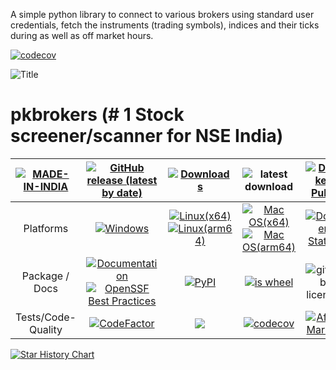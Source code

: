 A simple python library to connect to various brokers using standard user credentials, fetch the instruments (trading symbols), indices and their ticks during as well as off market hours.

[![codecov][codecov-badge]][codecov]

[codecov-badge]: https://codecov.io/gh/pkjmesra/PKBrokers/branch/main/graph/badge.svg
[codecov]: https://codecov.io/gh/pkjmesra/PKBrokers
![Title](https://raw.githubusercontent.com/pkjmesra/pkbrokers/main/screenshots/logos/Logo8_1.png)

# pkbrokers (# 1 Stock screener/scanner for NSE India)
| [![MADE-IN-INDIA][MADE-IN-INDIA-badge]][MADE-IN-INDIA] | [![GitHub release (latest by date)][GitHub release (latest by date)-badge]][GitHub release (latest by date)] | [![Downloads][Downloads-badge]][Downloads] | ![latest download][Latest-Downloads-badge]  | [![Docker Pulls][Docker Pulls-badge]][Docker Status] |
| :-------------: | :-----------------: | :-----------------: | :-----------------: | :-----------------: |
| Platforms | [![Windows][Windows-badge]][Windows] | [![Linux(x64)][Linux-badge_x64]][Linux_x64] [![Linux(arm64)][Linux-badge_arm64]][Linux_arm64] | [![Mac OS(x64)][Mac OS-badge_x64]][Mac OS_x64] [![Mac OS(arm64)][Mac OS-badge_arm64]][Mac OS_arm64] | [![Docker Status][Docker Status-badge]][Docker Status] |
| Package / Docs | [![Documentation][Documentation-badge]][Documentation] [![OpenSSF Best Practices][OpenSSF-Badge]][OpenSSF-pkbrokers]  | [![PyPI][pypi-badge]][pypi] | [![is wheel][wheel-badge]][pypi] | ![github license][github-license] |
| Tests/Code-Quality | [![CodeFactor][Codefactor-badge]][Codefactor] | <a href="https://coveralls.io/github/pkjmesra/pkbrokers?branch=main"><img src="https://coveralls.io/repos/github/pkjmesra/pkbrokers/badge.svg?branch=main"></a> | [![codecov][codecov-badge]][codecov] | [![After Market][After Market-badge]][After Market] |


[![Star History Chart](https://api.star-history.com/svg?repos=pkjmesra/pkbrokers&type=Date)](https://star-history.com/#pkjmesra/pkbrokers&Date)

[MADE-IN-INDIA-badge]: https://img.shields.io/badge/MADE%20WITH%20%E2%9D%A4%20IN-INDIA-orange
[MADE-IN-INDIA]: https://en.wikipedia.org/wiki/India
[Windows-badge]: https://img.shields.io/badge/Windows-0078D6?logo=windows&logoColor=white
[Windows]: https://github.com/pkjmesra/pkbrokers/releases/download/0.1/pkkite.exe
[Linux-badge_x64]: https://img.shields.io/badge/Linux(x64)-FCC624?logo=linux&logoColor=black
[Linux_x64]: https://github.com/pkjmesra/pkbrokers/releases/download/0.1/pkkite_x64.bin
[Linux-badge_arm64]: https://img.shields.io/badge/Linux(arm64)-FCC624?logo=linux&logoColor=black
[Linux_arm64]: https://github.com/pkjmesra/pkbrokers/releases/download/0.1/pkkite_arm64.bin
[Mac OS-badge_x64]: https://img.shields.io/badge/mac%20os(x64)-D3D3D3?logo=apple&logoColor=000000
[Mac OS_x64]: https://github.com/pkjmesra/pkbrokers/releases/download/0.1/pkkite_x64.run
[Mac OS-badge_arm64]: https://img.shields.io/badge/mac%20os(arm64)-D3D3D3?logo=apple&logoColor=000000
[Mac OS_arm64]: https://github.com/pkjmesra/pkbrokers/releases/download/0.1/pkkite_arm64.run
[GitHub release (latest by date)-badge]: https://img.shields.io/github/v/release/pkjmesra/pkbrokers
[GitHub release (latest by date)]: https://github.com/pkjmesra/pkbrokers/releases/latest
[pypi-badge]: https://img.shields.io/pypi/v/pkbrokers.svg?style=flat-square
[pypi]: https://pypi.python.org/pypi/pkbrokers
[wheel-badge]: https://img.shields.io/pypi/wheel/pkbrokers.svg?style=flat-square
[GitHub all releases]: https://img.shields.io/github/downloads/pkjmesra/pkbrokers/total?color=Green&label=Downloads&style=for-the-badge
[License-badge]: https://img.shields.io/github/license/pkjmesra/pkbrokers?style=for-the-badge
[License]: https://github.com/pkjmesra/pkbrokers/blob/main/LICENSE
[Codefactor-badge]: https://www.codefactor.io/repository/github/pkjmesra/pkbrokers/badge
[Codefactor]: https://www.codefactor.io/repository/github/pkjmesra/pkbrokers
[PR-Guidelines-badge]: https://img.shields.io/badge/PULL%20REQUEST-GUIDELINES-red?style=for-the-badge
[PR-Guidelines]: https://github.com/pkjmesra/pkbrokers/blob/new-features/CONTRIBUTING.md
[github-license]: https://img.shields.io/github/license/pkjmesra/pkbrokers
[Downloads-badge]: https://static.pepy.tech/personalized-badge/pkbrokers?period=total&units=international_system&left_color=black&right_color=brightgreen&left_text=Total%20Downloads
[Downloads]: https://pepy.tech/project/pkbrokers
[Latest-Downloads-badge]: https://img.shields.io/github/downloads-pre/pkjmesra/pkbrokers/latest/total?logo=github
[Coverage-Status-badge]: https://coveralls.io/repos/github/pkjmesra/pkbrokers/badge.svg?kill_cache=1
[Coverage-Status]: https://coveralls.io/github/pkjmesra/pkbrokers?branch=main
[codecov-badge]: https://codecov.io/gh/pkjmesra/pkbrokers/branch/main/graph/badge.svg
[codecov]: https://codecov.io/gh/pkjmesra/pkbrokers
[Documentation-badge]: https://readthedocs.org/projects/pkbrokers/badge/?version=latest
[Documentation]: https://pkbrokers.readthedocs.io/en/latest/?badge=latest
[Docker Status-badge]: https://img.shields.io/docker/automated/pkjmesra/pkbrokers.svg
[Docker Status]: https://hub.docker.com/repository/docker/pkjmesra/pkbrokers
[Docker Pulls-badge]: https://img.shields.io/docker/pulls/pkjmesra/pkbrokers.svg
[Prod Scan Tests-badge]: https://github.com/pkjmesra/pkbrokers/actions/workflows/w5-workflow-prod-scans_Tests.yml/badge.svg
[Prod Scan Tests]: https://github.com/pkjmesra/pkbrokers/actions/workflows/w5-workflow-prod-scans_Tests.yml
[After Market-badge]: https://github.com/pkjmesra/pkbrokers/actions/workflows/w9-workflow-download-data.yml/badge.svg
[After Market]: https://github.com/pkjmesra/pkbrokers/actions/workflows/w9-workflow-download-data.yml
[New Features-badge]: https://github.com/pkjmesra/pkbrokers/actions/workflows/w10-workflow-features-test.yml/badge.svg
[New Features]: https://github.com/pkjmesra/pkbrokers/actions/workflows/w10-workflow-features-test.yml
[New Release-badge]: https://github.com/pkjmesra/pkbrokers/actions/workflows/w1-workflow-build-matrix.yml/badge.svg
[New Release]: https://github.com/pkjmesra/pkbrokers/actions/workflows/w1-workflow-build-matrix.yml
[Docker-Build-badge]: https://github.com/pkjmesra/pkbrokers/actions/workflows/w15-docker-image.yml/badge.svg
[Docker-Build]: https://github.com/pkjmesra/pkbrokers/actions/workflows/w15-docker-image.yml
[OpenSSF-Badge]:https://www.bestpractices.dev/projects/10011/badge
[OpenSSF-pkbrokers]: https://www.bestpractices.dev/projects/10011
